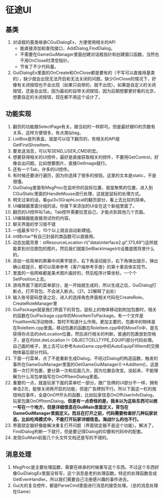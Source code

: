 # 征途UI
## 基类
1. 对话框的基类继承CGuiDialogEx，方便使用相关的API
    - 能直接添加和查找接口，AddDialog<T>,FindDialog<T>。
    - 不需要在GameGuiManager里面创建对话框指针和创建窗口函数。当然也不用OnClose时清空指针。
    - 节省了不少代码量。
2. GuiDialogEx里面的OnCreate和OnClose都是要有的（不写可以直接用基类的），缺少就会出现无法开启和无法关闭的问题。缺少OnClose的情况下，好像有关闭按钮也不会出现（如果只自带的，就不出现）。如果是自定义的关闭按钮，还是会出现，因为最初的自带关闭按钮，因为后期想要更好看的北京，想要自定的关闭按钮，现在都不用这个设计了。

## 功能实现
1. 翻页的功能跟SelectPage有关。跟当初的一样即可。但是最好跟ID的页数有关系，这样方便很多，有点类似tag。
2. ListBox是列表盒，就是可以往下翻页的，有相关的API是GetFirstShowItem。
3. 要发送消息，可以写SEND_USER_CMD的宏。
4. 想要获得相关的UI控件，最好是直接获取相关的控件，不要用GetControl，好像会出问题。比如想要图片，直接GetImage就行。
5. 还有一个Tab，许多的UI控件。
6. 有时候还要进行遍历，因为你选择了很多的按钮。这里的文本是static，不是很懂。
7. GuiDialog里面有MsgProc在监听你的鼠标位置，就是聚焦的位置，进入到CGuiStatic里面的HandleMouse进行处理，这就是鼠标的处理方式。
8. 明天过来的话，看gui3v3GraphLocal的翻页部分，看上去比较的简单。
9. UI编辑器里面分组的话，你接下来添加的UI全在这个新组里面了。
10. 翻页的UI控件叫Tab。Tab控件需要拉宽自己，才能点到其他几个页面。
11. UI编辑器能直接测试你的内容。
12. 聊天界面的学习很不错
13. 一组最多10个，10个以上就会自动新建组。
14. int转char*有自己封装的类函数可以直接用。
15. 动态加载背景：stResourceLocation rl("data\\interface2.gl",173,69")这样就能拿到对应图包的图片。然后我们就能SetBackImage(rl)设置底图背景什么的。
16. 添加一些简单的屏幕中间黄字提示，右下角滚动提示，右下角弹出提示，弹出确认框提示，都可以简单参考《客户端参考手册》的第十章具体实现节。
17. 里面的一些网格都是美术图片画好的，然后程序计算坐标，一个个SetPosition上去。
18. 游戏界面下面的菜单部分，是一开始就生成的，所以生成之后，GuiDialog打断点，打开背包，不会进入断点。（21，22解释了出处）
19. 输入账号密码登录之后，进入的选择角色界面相关代码在CreateRole，CreateRoleManager里
20. GuiPackage就是我们界面下的背包，鼠标上的物体移动到附加包裹时，相关的函数在GuiPackage.cpp中的MoveItemToPackage。有一个文件是FloatItem叫浮动物体，暂时不知道什么作用。更加主要的，包裹中的物体是在RoleItem.cpp里面。移动包裹的函数在RoleItem.cpp中的MoveTo中，是先获得你点击的dstLocation位置，然后进行相关的判断。普通的包裹放到空格子，是在if(dst.dwLocation != OBJECTCELLTYPE_EQUIP)部分代码处理。自己画的格子，放上去可以参考AutoGame.cpp中的AutoEquipFillItem的交换物体最后部分代码。
21. 下面一行菜单，点了不是重新生成Dialog，不经过Dialog的构造函数，触发的事件在GameGuiManager里面的GetGameGuiManager()->AddItem()，这是第一次打开包裹，要分第一次和后面几次，因为位置会改变。说起来，不能理解为什么背包单独写在OnOffItemDialog里面。
22. 重要的一点，就是玩家下面的菜单栏一部分，跟广告牌的UI部分不一样，拥有单击2次，能够关闭再开启的功能，但是广告牌则不行。所以下面这一栏的按钮响应事件，全是OnOff开头的函数，比如玩家信息OnOffUserInfoDialog，玩家包裹OnOffItemDialog。**但是有一点奇怪的是，我本以为这些东西可以统一写在一个地方，但是详细信息在GuiMain里面定义，背包在GameGuiManager里面定义。而且在打开之前，代码需要检查好几种玩家状态，比如吃鸡模式中，不能打开玩家详细信息。海战什么的也不行。** 
23. 界面锁定器好像能解决重复打开问题（界面锁定器不是这个功能）。解决了，FindDialog判断一下就行，但是要记得Dialog的ID要和代码中的配套。
24. 发现GuiMain前面几个头文件文档还是写的不错的。


## 消息处理
1. MsgProc是主要处理函数，需要在继承的时候重写这个东西。不过这个东西好像GuiDialogEx里面没有写，这个消息是老的处理函数。特定的处理函数变成GetEvenHandler。所以我们需要自己注册感兴趣的事件进去。
2. Gui大的复合控件，都是ParseCmd里面进行消息的接受处理。（总的消息处理在Game）